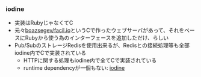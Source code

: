 ### iodine

* 実装はRubyじゃなくてC
* 元々[boazsegev/facil.io](https://github.com/boazsegev/facil.io)というCで作ったウェブサーバがあって、それをベースにRubyから使う為のインターフェースを追加しただけ、らしい
* Pub/SubのストレージRedisを使用出来るが、Redisとの接続処理等も全部iodine内でCで実装されている
  * HTTPに関する処理もiodine内で全てCで実装されている
  * runtime dependencyが一個もない: [iodine](https://rubygems.org/gems/iodine)
